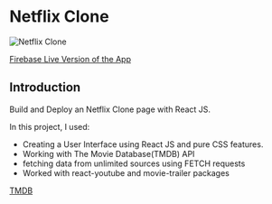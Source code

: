 # Netflix Clone

![Netflix Clone](https://i.ibb.co/f9nGPZc/screencapture-netflix-clone-e8820-web-app-2022-04-06-07-58-47.png)

[Firebase Live Version of the App](https://netflix-clone-e8820.web.app/)


## Introduction
Build and Deploy an Netflix Clone page with React JS. 

In this project, I used:

- Creating a User Interface using React JS and pure CSS features.
- Working with The Movie Database(TMDB) API
- fetching data from unlimited sources using FETCH requests
- Worked with react-youtube and movie-trailer packages

[TMDB](https://www.themoviedb.org/)

